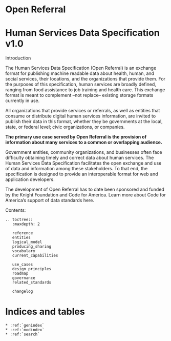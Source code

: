 Open Referral
=============

Human Services Data Specification v1.0
======================================

Introduction

The Human Services Data Specification (Open Referral) is an exchange format for publishing machine readable data about health, human, and social services, their locations, and the organizations that provide them. For the purposes of this specification, human services are broadly defined, ranging from food assistance to job training and health care. This exchange format is meant to complement –not replace– existing storage formats currently in use.

All organizations that provide services or referrals, as well as entities that consume or distribute digital human services information, are invited to publish their data in this format, whether they be governments at the local, state, or federal level; civic organizations, or companies.

**The primary use case served by Open Referral is the provision of information about many services to a common or overlapping audience.**

Government entities, community organizations, and businesses often face difficulty obtaining timely and correct data about human services. The Human Services Data Specification facilitates the open exchange and use of data and information among these stakeholders. To that end, the specification is designed to provide an interoperable format for web and application developers.

The development of Open Referral has to date been sponsored and funded by the Knight Foundation and Code for America. Learn more about Code for America’s support of data standards here.

Contents:

```eval_rst
.. toctree::
   :maxdepth: 2

   reference
   entities
   logical_model
   producing_sharing
   vocabulary
   current_capabilities

   use_cases
   design_principles
   roadmap
   governance
   related_standards

   changelog

```


Indices and tables
==================

```eval_rst
* :ref:`genindex`
* :ref:`modindex`
* :ref:`search`
```
